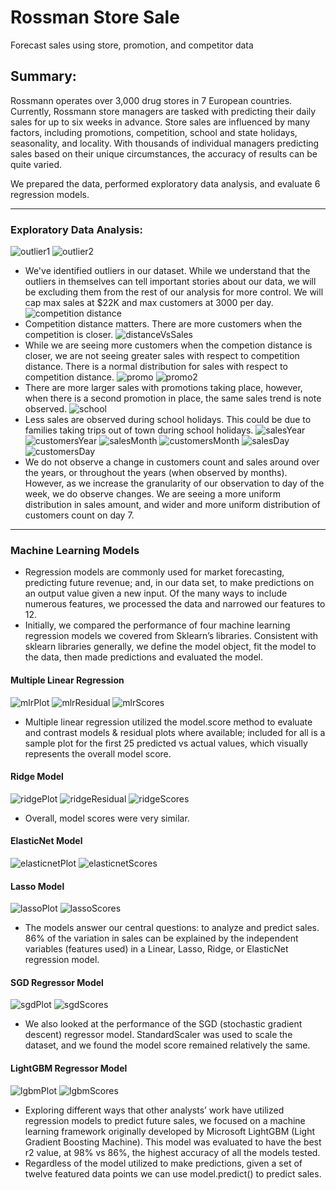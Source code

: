 # Rossman Store Sale
Forecast sales using store, promotion, and competitor data

## Summary:
Rossmann operates over 3,000 drug stores in 7 European countries. Currently, Rossmann store managers are tasked with predicting their daily sales for up to six weeks in advance. Store sales are influenced by many factors, including promotions, competition, school and state holidays, seasonality, and locality. With thousands of individual managers predicting sales based on their unique circumstances, the accuracy of results can be quite varied.

We prepared the data, performed exploratory data analysis, and evaluate 6 regression models.
- - -
### Exploratory Data Analysis:
![outlier1](output/customers_outlier.png)
![outlier2](output/sales_outlier.png)
* We've identified outliers in our dataset. While we understand that the outliers in themselves can tell important stories about our data, we will be excluding them from the rest of our analysis for more control. We will cap max sales at $22K and max customers at 3000 per day. 
![competition distance](output/competitionDistance.png)
* Competition distance matters. There are more customers when the competition is closer. 
![distanceVsSales](output/CompetitionDistance_Sales.png)
* While we are seeing more customers when the competion distance is closer, we are not seeing greater sales with respect to competition distance. There is a normal distribution for sales with respect to competition distance. 
![promo](output/sales_promo.png)
![promo2](output/sales_promo2.png)
* There are more larger sales with promotions taking place, however, when there is a second promotion in place, the same sales trend is note observed. 
![school](output/sales_schoolHoliday.png)
* Less sales are observed during school holidays. This could be due to families taking trips out of town during school holidays. 
![salesYear](output/sales_year.png)
![customersYear](output/customers_year.png)
![salesMonth](output/sales_month.png)
![customersMonth](output/customers_month.png)
![salesDay](output/sales_DayOfWeek.png)
![customersDay](output/Customers_DayOfWeek.png)
* We do not observe a change in customers count and sales around over the years, or throughout the years (when observed by months). However, as we increase the granularity of our observation to day of the week, we do observe changes. We are seeing a more uniform distribution in sales amount, and wider and more uniform distribution of customers count on day 7.

- - -
### Machine Learning Models
* Regression models are commonly used for market forecasting, predicting future revenue; and, in our data set, to make predictions on an output value given a new input.  Of the many ways to include numerous features, we processed the data and narrowed our features to 12.
* Initially, we compared the performance of four machine learning regression models we covered from Sklearn’s libraries.  Consistent with sklearn libraries generally, we define the model object, fit the model to the data, then made predictions and evaluated the model.
#### Multiple Linear Regression
![mlrPlot](output/mlr_plot.JPG)
![mlrResidual](output/mlr_residual_plot.JPG)
![mlrScores](output/mlr_scores.JPG)
* Multiple linear regression utilized the model.score method to evaluate and contrast models & residual plots where available; included for all is a sample plot for the first 25 predicted vs actual values, which visually represents the overall model score.
#### Ridge Model
![ridgePlot](output/ridge_plot.JPG)
![ridgeResidual](output/ridge_residual_plot.JPG)
![ridgeScores](output/ridge_scores.JPG)
* Overall, model scores were very similar.
#### ElasticNet Model
![elasticnetPlot](output/elasticnet_plot.JPG)
![elasticnetScores](output/elasticnet_scores.JPG)
#### Lasso Model
![lassoPlot](output/lasso_plot.JPG)
![lassoScores](output/lasso_scores.JPG)
* The models answer our central questions: to analyze and predict sales.  86% of the variation in sales can be explained by the independent variables (features used) in a Linear, Lasso, Ridge, or ElasticNet regression model.
#### SGD Regressor Model
![sgdPlot](output/sgd_plot.JPG)
![sgdScores](output/sgd_scores.JPG)
* We also looked at the performance of the SGD (stochastic gradient descent) regressor model.  StandardScaler was used to scale the dataset, and we found the model score remained relatively the same.
#### LightGBM Regressor Model
![lgbmPlot](output/lgbm_plot.JPG)
![lgbmScores](output/lgbm_scores.JPG)
* Exploring different ways that other analysts’ work have utilized regression models to predict future sales, we focused on a machine learning framework originally developed by Microsoft LightGBM (Light Gradient Boosting Machine). This model was evaluated to have the best r2 value, at 98% vs 86%, the highest accuracy of all the models tested.
* Regardless of the model utilized to make predictions, given a set of twelve featured data points we can use model.predict() to predict sales.

